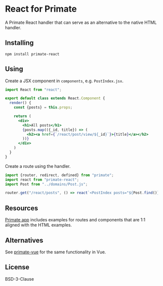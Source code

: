 # React for Primate

A Primate React handler that can serve as an alternative to the native HTML
handler.

## Installing

```
npm install primate-react
```

## Using

Create a JSX component in `components`, e.g. `PostIndex.jsx`.

```jsx
import React from "react";

export default class extends React.Component {
  render() {
    const {posts} = this.props;

    return (
      <div>
        <h1>All posts</h1>
        {posts.map(({_id, title}) => (
          <h2><a href={`/react/post/view/${_id}`}>{title}</a></h2>
        ))}
      </div>
    )
  }
}
```

Create a route using the handler.

```js
import {router, redirect, defined} from "primate";
import react from "primate-react";
import Post from "../domains/Post.js";

router.get("/react/posts", () => react`<PostIndex posts="${Post.find()}" />`);
```

## Resources

[Primate app][primate-app] includes examples for routes and components that are
1:1 aligned with the HTML examples.

## Alternatives

See [primate-vue] for the same functionality in Vue.

## License

BSD-3-Clause

[primate-app]: https://github.com/primatejs/primate-app
[primate-vue]: https://github.com/primatejs/primate-vue
